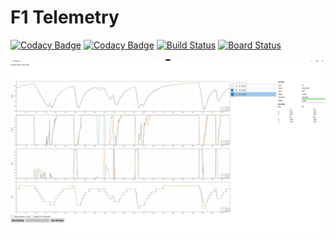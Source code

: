 # F1 Telemetry

[![Codacy Badge](https://api.codacy.com/project/badge/Grade/f6d4313b28e84fcebe35032d2aaf6342)](https://app.codacy.com/gh/ferdinh/F1-Telemetry?utm_source=github.com&utm_medium=referral&utm_content=ferdinh/F1-Telemetry&utm_campaign=Badge_Grade)
[![Codacy Badge](https://api.codacy.com/project/badge/Grade/b1559d71a1074057b5831e18a037a3d1)](https://app.codacy.com/manual/ferdinhandoko/F1-Telemetry?utm_source=github.com&utm_medium=referral&utm_content=ferdinh/F1-Telemetry&utm_campaign=Badge_Grade_Dashboard)
[![Build Status](https://dev.azure.com/wakatobi/F1%20Telemetry/_apis/build/status/ferdinh.F1-Telemetry?branchName=master)](https://dev.azure.com/wakatobi/F1%20Telemetry/_build/latest?definitionId=2&branchName=master)
[![Board Status](https://dev.azure.com/wakatobi/4388704d-474f-4e54-b9b7-fd49a91ef36d/bc4d32e1-60e4-4705-98d0-15a4d558ac98/_apis/work/boardbadge/fde860e2-034f-48c4-87db-2848386b6ffb?columnOptions=1)](https://dev.azure.com/wakatobi/4388704d-474f-4e54-b9b7-fd49a91ef36d/_boards/board/t/bc4d32e1-60e4-4705-98d0-15a4d558ac98/Microsoft.RequirementCategory/)

![Telemetry](https://raw.githubusercontent.com/ferdinh/F1-Telemetry/master/docs/pics/mainscreen.jpg)
